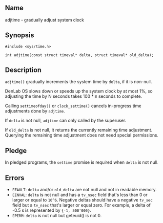 ## Name

adjtime - gradually adjust system clock

## Synopsis

```**c++
#include <sys/time.h>

int adjtime(const struct timeval* delta, struct timeval* old_delta);
```

## Description

`adjtime()` gradually increments the system time by `delta`, if it is non-null.

DenLab OS slows down or speeds up the system clock by at most 1%, so adjusting the time by N seconds takes 100 \* n seconds to complete.

Calling `settimeofday()` or `clock_settime()` cancels in-progress time adjustments done by `adjtime`.

If `delta` is not null, `adjtime` can only called by the superuser.

If `old_delta` is not null, it returns the currently remaining time adjustment. Querying the remaining time adjustment does not need special permissions.

## Pledge

In pledged programs, the `settime` promise is required when `delta` is not null.

## Errors

-   `EFAULT`: `delta` and/or `old_delta` are not null and not in readable memory.
-   `EINVAL`: `delta` is not null and has a `tv_nsec` field that's less than 0 or larger or equal to `10^6`. Negative deltas should have a negative `tv_sec` field but a `tv_nsec` that's larger or equal zero. For example, a delta of -0.5 s is represented by `{-1, 500'000}`.
-   `EPERM`: `delta` is not null but geteuid() is not 0.

